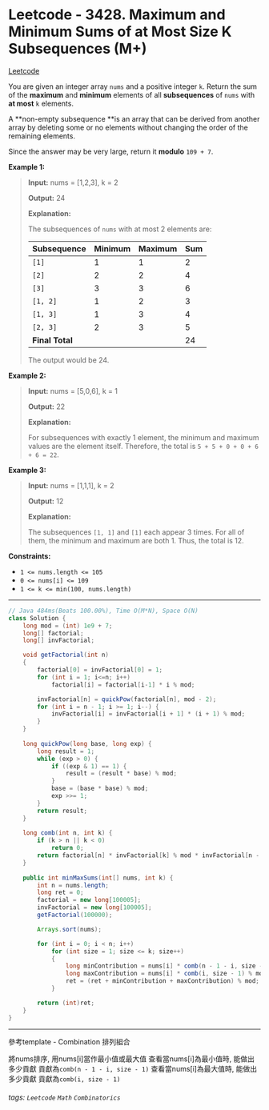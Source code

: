 # Leetcode - 3428. Maximum and Minimum Sums of at Most Size K Subsequences (M+)

[Leetcode](https://leetcode.com/problems/maximum-and-minimum-sums-of-at-most-size-k-subsequences/)

You are given an integer array `nums` and a positive integer `k`. Return the sum of the **maximum** and **minimum** elements of all **subsequences** of `nums` with **at most** `k` elements.

A **non-empty subsequence **is an array that can be derived from another array by deleting some or no elements without changing the order of the remaining elements.

Since the answer may be very large, return it **modulo** `109 + 7`.

**Example 1:**

> **Input:** nums = [1,2,3], k = 2
> 
> **Output:** 24
> 
> **Explanation:**
> 
> The subsequences of `nums` with at most 2 elements are:
> 
> | **Subsequence** | Minimum | Maximum | Sum |
> | --- | --- | --- | --- |
> | `[1]` | 1 | 1 | 2 |
> | `[2]` | 2 | 2 | 4 |
> | `[3]` | 3 | 3 | 6 |
> | `[1, 2]` | 1 | 2 | 3 |
> | `[1, 3]` | 1 | 3 | 4 |
> | `[2, 3]` | 2 | 3 | 5 |
> | **Final Total** |   |   | 24 |
> 
> The output would be 24.

**Example 2:**

> **Input:** nums = [5,0,6], k = 1
> 
> **Output:** 22
> 
> **Explanation:**
> 
> For subsequences with exactly 1 element, the minimum and maximum values are the element itself. Therefore, the total is `5 + 5 + 0 + 0 + 6 + 6 = 22`.

**Example 3:**

> **Input:** nums = [1,1,1], k = 2
> 
> **Output:** 12
> 
> **Explanation:**
> 
> The subsequences `[1, 1]` and `[1]` each appear 3 times. For all of them, the minimum and maximum are both 1. Thus, the total is 12.

**Constraints:**

-   `1 <= nums.length <= 105`
-   `0 <= nums[i] <= 109`
-   `1 <= k <= min(100, nums.length)`

---
```java
// Java 484ms(Beats 100.00%), Time O(M*N), Space O(N)
class Solution {
    long mod = (int) 1e9 + 7;
    long[] factorial;
    long[] invFactorial;

    void getFactorial(int n)
    {
        factorial[0] = invFactorial[0] = 1;
        for (int i = 1; i<=n; i++)
            factorial[i] = factorial[i-1] * i % mod;

        invFactorial[n] = quickPow(factorial[n], mod - 2);
        for (int i = n - 1; i >= 1; i--) {
            invFactorial[i] = invFactorial[i + 1] * (i + 1) % mod;
        }
    }
    
    long quickPow(long base, long exp) {
        long result = 1;
        while (exp > 0) {
            if ((exp & 1) == 1) {
                result = (result * base) % mod;
            }
            base = (base * base) % mod;
            exp >>= 1;
        }
        return result;
    }
    
    long comb(int n, int k) {
        if (k > n || k < 0) 
            return 0;
        return factorial[n] * invFactorial[k] % mod * invFactorial[n - k] % mod;
    }
    
    public int minMaxSums(int[] nums, int k) {
        int n = nums.length;
        long ret = 0;
        factorial = new long[100005];
        invFactorial = new long[100005];
        getFactorial(100000);

        Arrays.sort(nums);

        for (int i = 0; i < n; i++)
            for (int size = 1; size <= k; size++)
            {
                long minContribution = nums[i] * comb(n - 1 - i, size - 1) % mod;
                long maxContribution = nums[i] * comb(i, size - 1) % mod;
                ret = (ret + minContribution + maxContribution) % mod;
            }

        return (int)ret;   
    }   
}
```
---

參考template - Combination 排列組合

將nums排序, 用nums[i]當作最小值或最大值
查看當nums[i]為最小值時, 能做出多少貢獻
貢獻為`comb(n - 1 - i, size - 1)`
查看當nums[i]為最大值時, 能做出多少貢獻
貢獻為`comb(i, size - 1)`


###### tags: `Leetcode` `Math` `Combinatorics`